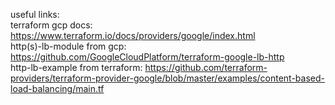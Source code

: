 useful links:  
terraform gcp docs: https://www.terraform.io/docs/providers/google/index.html  
http(s)-lb-module from gcp: https://github.com/GoogleCloudPlatform/terraform-google-lb-http  
http-lb-example from terraform: https://github.com/terraform-providers/terraform-provider-google/blob/master/examples/content-based-load-balancing/main.tf
